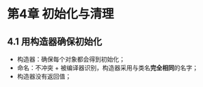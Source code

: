 # 第4章 初始化与清理

## 4.1 用构造器确保初始化

- 构造器：确保每个对象都会得到初始化；
- 命名：不冲突 + 被编译器识别，构造器采用与类名**完全相同**的名字；
- 构造器没有返回值；

